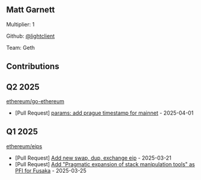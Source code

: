 
## Matt Garnett
Multiplier: 1

Github: [@lightclient](https://github.com/lightclient)

Team: Geth

## Contributions

## Q2 2025


[ethereum/go-ethereum](https://github.com/ethereum/go-ethereum)
* [Pull Request] [params: add prague timestamp for mainnet](https://github.com/ethereum/go-ethereum/pull/31535) - 2025-04-01
## Q1 2025

[ethereum/eips](https://github.com/ethereum/eips)
* [Pull Request] [Add new swap, dup, exchange eip](https://github.com/ethereum/EIPs/pull/9501) - 2025-03-21
* [Pull Request] [Add "Pragmatic expansion of stack manipulation tools" as PFI for Fusaka](https://github.com/ethereum/EIPs/pull/9528) - 2025-03-25
